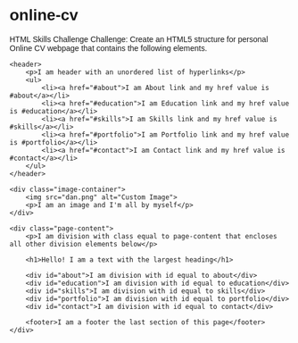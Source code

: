 # online-cv
HTML Skills Challenge Challenge: Create an HTML5 structure for personal Online CV webpage that contains the following elements.

<!DOCTYPE html>
<html lang="en">
<head>
    <meta charset="UTF-8">
    <meta name="viewport" content="width=device-width, initial-scale=1.0">
    <title>Online CV</title>
    <style>
        body {
            font-family: Arial, sans-serif;
            margin: 20px;
        }
        header {
            font-size: 18px;
            margin-bottom: 10px;
        }
        ul {
            list-style-type: disc;
        }
        ul li a {
            text-decoration: none;
            color: purple;
        }
        .image-container {
            text-align: center;
            margin: 20px 0;
        }
        .image-container img {
            width: 150px; /* Adjust size as needed */
            height: 150px;
        }
        .page-content {
            border: 1px solid black;
            padding: 10px;
            margin-top: 10px;
        }
        h1 {
            font-size: 28px;
        }
        #about, #education, #skills, #portfolio, #contact {
            margin-bottom: 5px;
        }
        footer {
            margin-top: 20px;
            font-weight: bold;
        }
    </style>
</head>
<body>

    <header>
        <p>I am header with an unordered list of hyperlinks</p>
        <ul>
            <li><a href="#about">I am About link and my href value is #about</a></li>
            <li><a href="#education">I am Education link and my href value is #education</a></li>
            <li><a href="#skills">I am Skills link and my href value is #skills</a></li>
            <li><a href="#portfolio">I am Portfolio link and my href value is #portfolio</a></li>
            <li><a href="#contact">I am Contact link and my href value is #contact</a></li>
        </ul>
    </header>

    <div class="image-container">
        <img src="dan.png" alt="Custom Image">
        <p>I am an image and I'm all by myself</p>
    </div>

    <div class="page-content">
        <p>I am division with class equal to page-content that encloses all other division elements below</p>
        
        <h1>Hello! I am a text with the largest heading</h1>

        <div id="about">I am division with id equal to about</div>
        <div id="education">I am division with id equal to education</div>
        <div id="skills">I am division with id equal to skills</div>
        <div id="portfolio">I am division with id equal to portfolio</div>
        <div id="contact">I am division with id equal to contact</div>

        <footer>I am a footer the last section of this page</footer>
    </div>

</body>
</html>
